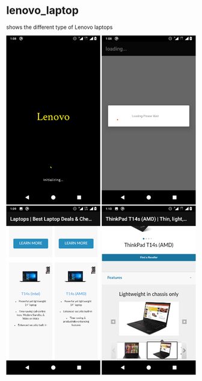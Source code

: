 # lenovo_laptop
shows the different type of Lenovo laptops


<p>
  <img src="https://github.com/phonixcode/lenovo_laptop/blob/master/Screenshot/Welcome.png" height="450px" width="250px">
  <img src="https://github.com/phonixcode/lenovo_laptop/blob/master/Screenshot/loading.png" height="450px" width="250px">
  <img src="https://github.com/phonixcode/lenovo_laptop/blob/master/Screenshot/product.png" height="450px" width="250px">
  <img src="https://github.com/phonixcode/lenovo_laptop/blob/master/Screenshot/detail.png" height="450px" width="250px">
</p>
